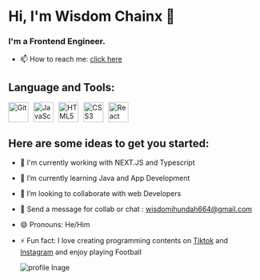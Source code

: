  # Hi, I'm Wisdom Chainx 👋 
 
  ### I'm a Frontend Engineer.
 - 📫 How to reach me: [click here](mailto:wisdomihundah664@gmail.com)

  ## Language and Tools:
  <div style="display: flex; align-items: center;">     
   <img src="https://img.shields.io/badge/-Git-F05032?logo=git&logoColor=white" alt="Git" height="40" style="margin-right: 10px;"> 
   <img src="https://img.shields.io/badge/-JavaScript-F7DF1E?logo=javascript&logoColor=black" alt="JavaScript" height="40" style="margin-right: 10px;">
   <img src="https://img.shields.io/badge/-HTML5-E34F26?logo=html5&logoColor=white" alt="HTML5" height="40" style="margin-right: 10px;">
   <img src="https://img.shields.io/badge/-CSS3-1572B6?logo=css3&logoColor=white" alt="CSS3" height="40" style="margin-right: 10px;"> 
   <img src="https://img.shields.io/badge/-React-61DAFB?logo=react&logoColor=black" alt="React" height="40">
  </div>
  
   ## Here are some ideas to get you started:
   
- 👀 I'm currently working with NEXT.JS and Typescript 
- 🌱 I’m currently learning Java and App Development 
- 💞️ I’m looking to collaborate with web Developers
- 💬 Send a message for collab or chat : [wisdomihundah664@gmail.com](mailto:wisdomihundah664@gmail.com)
- 😄 Pronouns: He/Him
- ⚡ Fun fact: I love creating programming contents on [Tiktok](https://www.tiktok.com/@chainxdev?_t=ZM-8sGagdP3bxF&_r=1) and [Instagram](https://www.instagram.com/wisdomchainx?igsh=MTkwcHZiY2xibnhtcQ%3D%3D&utm_source=qr) and enjoy playing Football

  ![profile Inage](https://imgur.com/a/SAkcpRd)

<!---
Wisdomchanix/Wisdomchanix is a ✨ special ✨ repository because its `README.md` (this file) appears on your GitHub profile.
You can click the Preview link to take a look at your changes.
--->
